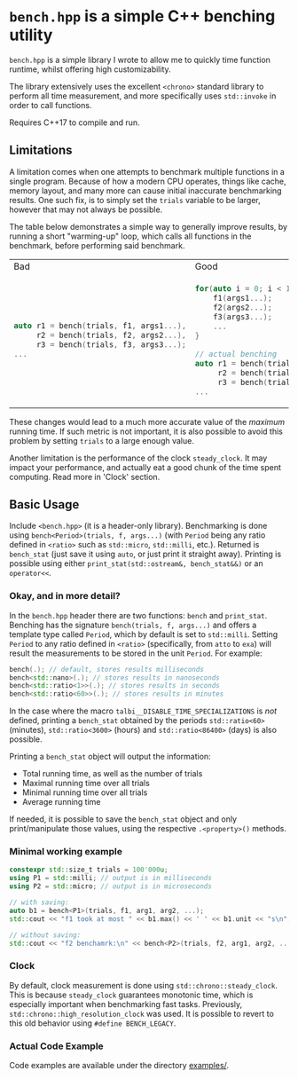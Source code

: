 # `bench.hpp` is a simple C++ benching utility

`bench.hpp` is a simple library I wrote to allow me to quickly time function runtime, whilst offering high customizability.

The library extensively uses the excellent `<chrono>` standard library to perform all time measurement, and more specifically uses `std::invoke` in order to call functions.

Requires C++17 to compile and run.

## Limitations

A limitation comes when one attempts to benchmark multiple functions in a single program. Because of how a modern CPU operates, things like cache, memory layout, and many more can cause initial inaccurate benchmarking results. One such fix, is to simply set the `trials` variable to be larger, however that may not always be possible.

The table below demonstrates a simple way to generally improve results, by running a short "warming-up" loop, which calls all functions in the benchmark, before performing said benchmark.

<table>
<tr>
<td> Bad </td> <td> Good </td>
</tr>
<tr>
<td>

```c++
auto r1 = bench(trials, f1, args1...),
     r2 = bench(trials, f2, args2...),
     r3 = bench(trials, f3, args3...);
...
```

</td>
<td>
    
```c++
for(auto i = 0; i < 1'000u; ++i) { // warmup cache by calling all functions
    f1(args1...);
    f2(args2...);
    f3(args3...);
    ...
}

// actual benching
auto r1 = bench(trials, f1, args1...),
     r2 = bench(trials, f2, args2...),
     r3 = bench(trials, f3, args3...);
...
```
</td>
</tr>
</table>

These changes would lead to a much more accurate value of the *maximum* running time. If such metric is not important, it is also possible to avoid this problem by setting `trials` to a large enough value.

Another limitation is the performance of the clock `steady_clock`. It may impact your performance, and actually eat a good chunk of the time spent computing. Read more in 'Clock' section.

## Basic Usage

Include `<bench.hpp>` (it is a header-only library). Benchmarking is done using `bench<Period>(trials, f, args...)` (with `Period` being any ratio defined in `<ratio>` such as `std::micro`, `std::milli`, etc.). Returned is `bench_stat` (just save it using `auto`, or just print it straight away). Printing is possible using either `print_stat(std::ostream&, bench_stat&&)` or an `operator<<`.

### Okay, and in more detail?

In the `bench.hpp` header there are two functions: `bench` and `print_stat`. Benching has the signature `bench(trials, f, args...)` and offers a template type called `Period`, which by default is set to `std::milli`. Setting `Period` to any ratio defined in `<ratio>` (specifically, from `atto` to `exa`) will result the measurements to be stored in the unit `Period`. For example:

```c++
bench(.); // default, stores results milliseconds
bench<std::nano>(.); // stores results in nanoseconds
bench<std::ratio<1>>(.); // stores results in seconds
bench<std::ratio<60>>(.); // stores results in minutes
```

In the case where the macro `talbi__DISABLE_TIME_SPECIALIZATIONS` is *not* defined, printing a `bench_stat` obtained by the periods `std::ratio<60>` (minutes), `std::ratio<3600>` (hours) and `std::ratio<86400>` (days) is also possible.

Printing a `bench_stat` object will output the information:

- Total running time, as well as the number of trials
- Maximal running time over all trials
- Minimal running time over all trials
- Average running time

If needed, it is possible to save the `bench_stat` object and only print/manipulate those values, using the respective `.<property>()` methods.

### Minimal working example

```c++
constexpr std::size_t trials = 100'000u;
using P1 = std::milli; // output is in milliseconds
using P2 = std::micro; // output is in microseconds

// with saving:
auto b1 = bench<P1>(trials, f1, arg1, arg2, ...);
std::cout << "f1 took at most " << b1.max() << ' ' << b1.unit << "s\n";

// without saving:
std::cout << "f2 benchamrk:\n" << bench<P2>(trials, f2, arg1, arg2, ...) << '\n';
```

### Clock

By default, clock measurement is done using `std::chrono::steady_clock`. This is because `steady_clock` guarantees monotonic time, which is especially important when benchmarking fast tasks. Previously, `std::chrono::high_resolution_clock` was used. It is possible to revert to this old behavior using `#define BENCH_LEGACY`.

### Actual Code Example

Code examples are available under the directory [examples/](examples/).

